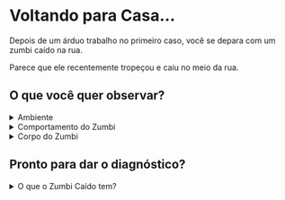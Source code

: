 # Voltando para Casa...

Depois de um árduo trabalho no primeiro caso, você se depara com um zumbi caído na rua.

Parece que ele recentemente tropeçou e caiu no meio da rua.

## O que você quer observar?

<details>
  <summary>Ambiente</summary>
  **Rua Perigosa:**

  O sol está se pondo, então há cada vez menos luz natural. Você está em uma grande avenida, onde poderiam passar veículos, ou até hordas de zumbis agressivos. Chegando mais de perto, você quase tropeça em um buraco na rua, que deve ter sido o que derrubou o zumbi. *Cuidado*!
</details>

<details>
<summary>Comportamento do Zumbi</summary>
  **Mãos abraçando o joelho:**

  O zumbi está segurando o joelho que bateu no chão, quase como se estivesse sentindo dor. Ainda bem que zumbis não sentem nada (?).
</details>

<details>
  <summary>Corpo do Zumbi</summary>
  **Zumbi Comum:**

  Não há nada de diferente deste para outros zumbis que você já viu antes:
  sua pele é esverdeada e gosmenta, seus dentes são cinzentos, suas unhas são amarelas, e ele tem feridas por todo o corpo.
</details>

## Pronto para dar o diagnóstico?

<details>
  <summary>O que o Zumbi Caído tem?</summary>

  1. [Ele está feliz de estar vivo (ou morto)](../resultados/feliz1.md)
  2. [Ele se queimou](../resultados/queimado1.md)
  3. [Ele está engasgando](../resultados/engasgue1.md)
  4. [Ele quer um abraço](../resultados/abraco1.md)
</details>
